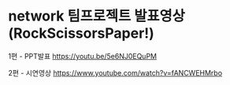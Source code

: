 # network 팀프로젝트 발표영상 (RockScissorsPaper!)
1편 - PPT발표
https://youtu.be/5e6NJ0EQuPM

2편 - 시연영상
https://www.youtube.com/watch?v=fANCWEHMrbo
